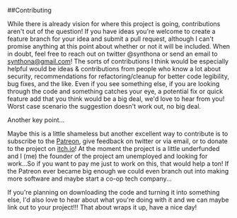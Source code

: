 ##Contributing

While there is already vision for where this project is going, contributions aren't out of the question! If you have ideas you're welcome to create a feature branch for your idea and submit a pull request, although I can't promise anything at this point about whether or not it will be included. When in doubt, feel free to reach out on twitter @synthona or send an email to synthona@gmail.com! The sorts of contributions I think would be especially helpful would be ideas & contributions from people who know a lot about security, recommendations for refactoring/cleanup for better code legibility, bug fixes, and the like. Even if you see something else, if you are looking through the code and something catches your eye, a potential fix or quick feature add that you think would be a big deal, we'd love to hear from you! Worst case scenario the suggestion doesn't work out, no big deal.

Another key point...

Maybe this is a little shameless but another excellent way to contribute is to subscribe to the [Patreon](https://www.patreon.com/creator-home), give feedback on twitter or via email, or to donate to the project on [itch.io](https://synthona.itch.io/synthona)! At the moment the project is a little underfunded and I (me) the founder of the project am unemployed and looking for work...So if you want to pay me just to work on this, that would help a ton! If the Patreon ever became big enough we could even branch out into making more software and maybe start a co-op tech company...

If you're planning on downloading the code and turning it into something else, I'd also love to hear about what you're doing with it and we can maybe link out to your project!!! That about wraps it up, have a nice day!
